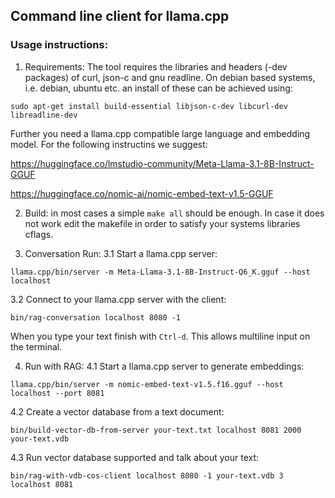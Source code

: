 ## Command line client for llama.cpp

### Usage instructions:
1. Requirements:
The tool requires the libraries and headers (-dev packages)
of curl, json-c and gnu readline. On debian based systems, i.e.
debian, ubuntu etc. an install of these can be achieved using:
```
sudo apt-get install build-essential libjson-c-dev libcurl-dev libreadline-dev  
```
Further you need a llama.cpp compatible large language and embedding model.
For the following instructins we suggest: 

https://huggingface.co/lmstudio-community/Meta-Llama-3.1-8B-Instruct-GGUF

https://huggingface.co/nomic-ai/nomic-embed-text-v1.5-GGUF

2. Build:
in most cases a simple `make all` should be enough.
In case it does not work edit the makefile in order to
satisfy your systems libraries cflags.

3. Conversation Run:
3.1 Start a llama.cpp server:
```
llama.cpp/bin/server -m Meta-Llama-3.1-8B-Instruct-Q6_K.gguf --host localhost
```
3.2 Connect to your llama.cpp server with the client:
```
bin/rag-conversation localhost 8080 -1
```
When you type your text finish with `Ctrl-d`. This allows multiline input
on the terminal. 

4. Run with RAG:
4.1 Start a llama.cpp server to generate embeddings:
```
llama.cpp/bin/server -m nomic-embed-text-v1.5.f16.gguf --host localhost --port 8081
```
4.2 Create a vector database from a text document:
```
bin/build-vector-db-from-server your-text.txt localhost 8081 2000 your-text.vdb
```
4.3 Run vector database supported and talk about your text:
```
bin/rag-with-vdb-cos-client localhost 8080 -1 your-text.vdb 3 localhost 8081
```
